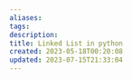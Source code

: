 ```yaml
---
aliases: 
tags: 
description:
title: Linked List in python
created: 2023-05-18T00:20:08
updated: 2023-07-15T21:33:04
---
```

